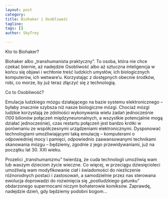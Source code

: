 ```yaml
---
layout: post
category: 
title: Biohaker i Osobliwość
tagline: 
tags: []
author: SkyTrey

---
```

Kto to Biohaker?

Biohaker albo „transhumanista praktyczny”. To osoba, która nie chce czekać biernie, aż nadejdzie Osobliwość albo aż sztuczna inteligencja w końcu się objawi i wchłonie treść ludzkich umysłów, ich biologicznych komputerów, ich wetware’u. Korzystając z dostępnych obecnie środków, robi, co morze, by już teraz złączyć się z technologią.

Co to Osobliwość?

Emulacja ludzkiego mózgu działającego na bazie systemu elektronicznego – byłaby znacznie szybsza niż nasze biologiczne mózgi. Chociaż mózgi ludzkie korzystają ze zdolności wykonywania wielu zadań jednocześnie (100 bilionów połączeń międzyneuronalnych, a wszystkie potencjalnie mogą działać jednocześnie), czas restartu połączeń jest bardzo krótki w porównaniu ze współczesnymi urządzeniami elektronicznymi.
Dysponować technologiami umożliwiającymi taką emulację – komputerami o odpowiedniej mocy i pamięci, odpowiednio zaawansowanymi technikami skanowania mózgu – będziemy, zgodnie z jego przewidywaniami, już na początku lat 30. XXI wieku.

Prozelici „transhumanizmu” twierdzą, że cuda technologii umożliwią wam lub waszym dzieciom życie wieczne. Co więcej, w przeciągu dziesięcioleci umożliwią wam modyfikowanie ciał i świadomości do niezliczenie różnorodnych postaci i zastosowań, a samodzielnie przez nas sterowana ewolucja doprowadzi do rozwinięcia się „postludzkiego gatunku” obdarzonego supermocami niczym bohaterowie komiksów. Zaprawdę, nadejdzie dzień, gdy będziemy podobni bogom…